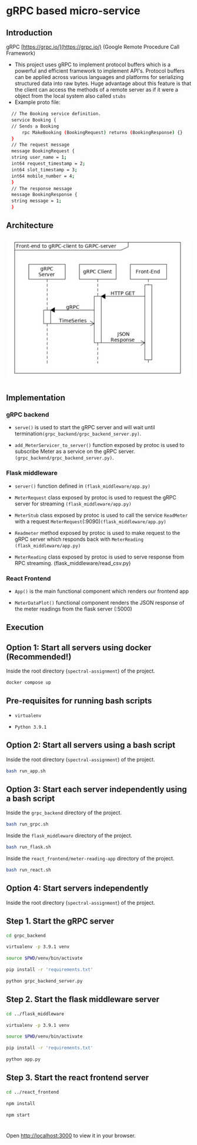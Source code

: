 # gRPC based micro-service

## Introduction

gRPC [https://grpc.io/](https://grpc.io/) (Google Remote Procedure Call Framework)

- This project uses gRPC to implement protocol buffers which is a powerful and efficient framework
  to implement API's. Protocol buffers can be applied across various languages and platforms for serializing structured data into raw bytes. Huge advantage about this feature is that the client can access the methods of a remote server as if it were a object from the local system also called `stubs`
- Example proto file:

```bash
  // The Booking service definition.
  service Booking {
  // Sends a Booking
      rpc MakeBooking (BookingRequest) returns (BookingResponse) {}
  }
  // The request message
  message BookingRequest {
  string user_name = 1;
  int64 request_timestamp = 2;
  int64 slot_timestamp = 3;
  int64 mobile_number = 4;
  }
  // The response message
  message BookingResponse {
  string message = 1;
  }
```

## Architecture

![Architecture of the app](architecture.png)

## Implementation

### gRPC backend

- `serve()` is used to start the gRPC server and will wait until termination`(grpc_backend/grpc_backend_server.py)`.

- `add_MeterServicer_to_server()` function exposed by protoc is used to subscribe Meter as a service on the gRPC server. `(grpc_backend/grpc_backend_server.py)`.

### Flask middleware

- `server()` function defined in `(flask_middleware/app.py)`

- `MeterRequest` class exposed by protoc is used to request the gRPC server for streaming `(flask_middleware/app.py)`

- `MeterStub` class exposed by protoc is used to call the service `ReadMeter` with a request `MeterRequest`(:9090)`(flask_middleware/app.py)`

- `Readmeter` method exposed by protoc is used to make request to the gRPC server which responds back with `MeterReading` `(flask_middleware/app.py)`

- `MeterReading` class exposed by protoc is used to serve response from RPC streaming. (flask_middleware/read_csv.py)

### React Frontend

- `App()` is the main functional component which renders our frontend app

- `MeterDataPlot()` functional component renders the JSON response of the meter readings from the flask server (:5000)

## Execution

## Option 1: Start all servers using docker (Recommended!)

Inside the root directory (`spectral-assignment`) of the project.

```bash
docker compose up
```

## Pre-requisites for running bash scripts

- `virtualenv`

- `Python 3.9.1`

## Option 2: Start all servers using a bash script

Inside the root directory (`spectral-assignment`) of the project.

```bash
bash run_app.sh
```

## Option 3: Start each server independently using a bash script

Inside the `grpc_backend` directory of the project.

```bash
bash run_grpc.sh
```

Inside the `flask_middleware` directory of the project.

```bash
bash run_flask.sh
```

Inside the `react_frontend/meter-reading-app` directory of the project.

```bash
bash run_react.sh
```

## Option 4: Start servers independently

Inside the root directory (`spectral-assignment`) of the project.

## Step 1. Start the gRPC server

```bash
cd grpc_backend
```

```bash
virtualenv -p 3.9.1 venv
```

```bash
source $PWD/venv/bin/activate
```

```bash
pip install -r 'requirements.txt'
```

```bash
python grpc_backend_server.py
```

## Step 2. Start the flask middleware server

```bash
cd ../flask_middleware
```

```bash
virtualenv -p 3.9.1 venv
```

```bash
source $PWD/venv/bin/activate
```

```bash
pip install -r 'requirements.txt'
```

```bash
python app.py
```

## Step 3. Start the react frontend server

```bash
cd ../react_frontend
```

```bash
npm install
```

```bash
npm start
```

#

Open [http://localhost:3000](http://localhost:3000) to view it in your browser.
